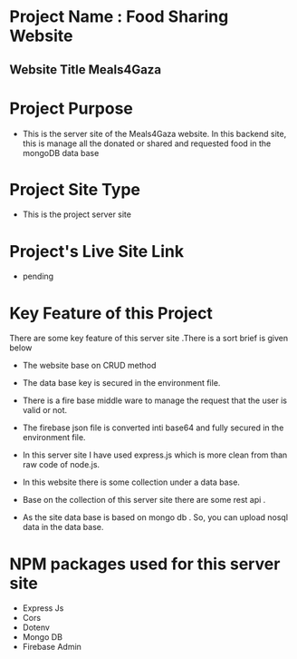 # Project Name : Food Sharing Website

## Website Title Meals4Gaza

# Project Purpose

- This is the server site of the Meals4Gaza website. In this backend site, this is manage all the donated or shared and requested food in the mongoDB data base

# Project Site Type

- This is the project server site

# Project's Live Site Link

- pending

# Key Feature of this Project

There are some key feature of this server site .There is a sort brief is given below

- The website base on CRUD method

- The data base key is secured in the environment file.

- There is a fire base middle ware to manage the request that the user is valid or not.

- The firebase json file is converted inti base64 and fully secured in the environment file.

- In this server site I have used express.js which is more clean from than raw code of node.js.

- In this website there is some collection under a data base.

- Base on the collection of this server site there are some rest api .

- As the site data base is based on mongo db . So, you can upload nosql data in the data base.

# NPM packages used for this server site

- Express Js
- Cors
- Dotenv
- Mongo DB
- Firebase Admin
